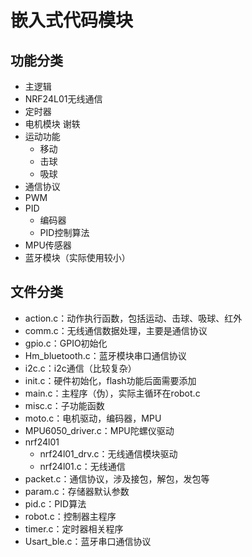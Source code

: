 # 嵌入式代码模块

## 功能分类

- 主逻辑
- NRF24L01无线通信
- 定时器
- 电机模块  谢轶
- 运动功能
  - 移动
  - 击球
  - 吸球
- 通信协议
- PWM
- PID
  - 编码器
  - PID控制算法
- MPU传感器
- 蓝牙模块（实际使用较小）



## 文件分类

- action.c：动作执行函数，包括运动、击球、吸球、红外
- comm.c：无线通信数据处理，主要是通信协议
- gpio.c：GPIO初始化
- Hm_bluetooth.c：蓝牙模块串口通信协议
- i2c.c：i2c通信（比较复杂）
- init.c：硬件初始化，flash功能后面需要添加
- main.c：主程序（伪），实际主循环在robot.c
- misc.c：子功能函数
- moto.c：电机驱动，编码器，MPU
- MPU6050_driver.c：MPU陀螺仪驱动
- nrf24l01
  - nrf24l01_drv.c：无线通信模块驱动
  - nrf24l01.c：无线通信
- packet.c：通信协议，涉及接包，解包，发包等
- param.c：存储器默认参数
- pid.c：PID算法
- robot.c：控制器主程序
- timer.c：定时器相关程序
- Usart_ble.c：蓝牙串口通信协议

